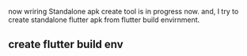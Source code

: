 now wriring
Standalone apk create tool is in progress now.
and, I try to create standalone flutter apk from flutter build envirnment.


## create flutter build env

